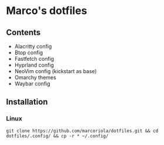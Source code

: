 # Marco's dotfiles
## Contents
- Alacritty config
- Btop config
- Fastfetch config
- Hyprland config
- NeoVim config (kickstart as base)
- Omarchy themes
- Waybar config

## Installation
### Linux
```git clone https://github.com/marcoriola/dotfiles.git && cd dotfiles/.config/ && cp -r * ~/.config/```
